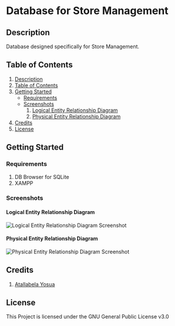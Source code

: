 # Database for Store Management

## Description

Database designed specifically for Store Management.

## Table of Contents

1. [Description](#description)
2. [Table of Contents](#table-of-contents)
3. [Getting Started](#getting-started)
   - [Requirements](#requirements)
   - [Screenshots](#screenshots)
     1. [Logical Entity Relationship Diagram](#logical-entity-relationship-diagram)
     2. [Physical Entity Relationship Diagram](#physical-entity-relationship-diagram)
4. [Credits](#credits)
5. [License](#license)

## Getting Started

### Requirements

1. DB Browser for SQLite
2. XAMPP

### Screenshots

#### Logical Entity Relationship Diagram

![Logical Entity Relationship Diagram Screenshot](https://justanaivedreamer.files.wordpress.com/2019/06/logical_erd.png)

#### Physical Entity Relationship Diagram

![Physical Entity Relationship Diagram Screenshot](https://justanaivedreamer.files.wordpress.com/2019/06/physical_erd.png)

## Credits

1. [Atallabela Yosua](https://github.com/a-naive-dreamer)

## License

This Project is licensed under the GNU General Public License v3.0

